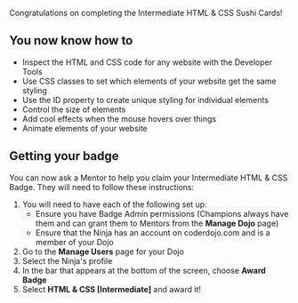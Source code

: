 Congratulations on completing the Intermediate HTML & CSS Sushi Cards\!

## You now know how to

  - Inspect the HTML and CSS code for any website with the Developer
    Tools
  - Use CSS classes to set which elements of your website get the same
    styling
  - Use the ID property to create unique styling for individual elements
  - Control the size of elements
  - Add cool effects when the mouse hovers over things
  - Animate elements of your website

## Getting your badge

You can now ask a Mentor to help you claim your Intermediate HTML & CSS
Badge. They will need to follow these instructions:

1.  You will need to have each of the following set up:
      - Ensure you have Badge Admin permissions (Champions always have
        them and can grant them to Mentors from the **Manage Dojo**
        page)
      - Ensure that the Ninja has an account on coderdojo.com and is a
        member of your Dojo
2.  Go to the **Manage Users** page for your Dojo
3.  Select the Ninja's profile
4.  In the bar that appears at the bottom of the screen, choose **Award
    Badge**
5.  Select **HTML & CSS \[Intermediate\]** and award it\!
